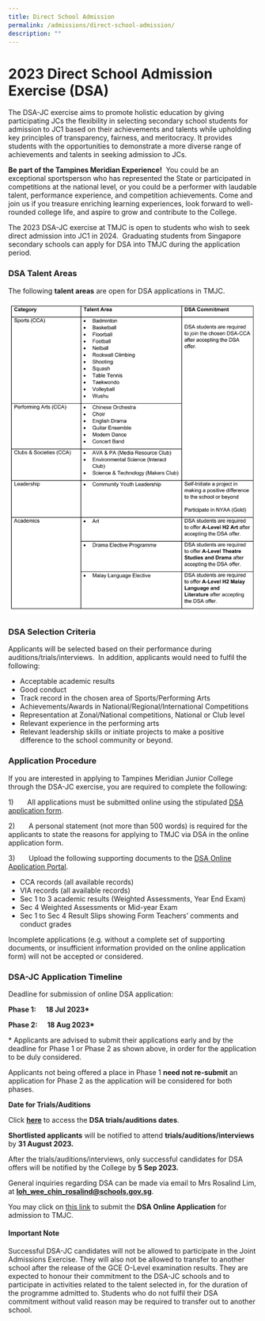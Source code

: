 ```yaml
---
title: Direct School Admission
permalink: /admissions/direct-school-admission/
description: ""
---
```

# 2023 Direct School Admission Exercise (DSA)

The DSA-JC exercise aims to promote holistic education by giving participating JCs the flexibility in selecting secondary school students for admission to JC1 based on their achievements and talents while upholding key principles of transparency, fairness, and meritocracy. It provides students with the opportunities to demonstrate a more diverse range of achievements and talents in seeking admission to JCs.&nbsp;

**Be part of the Tampines Meridian Experience!**&nbsp;&nbsp;You could be an exceptional sportsperson who has represented the State or participated in competitions at the national level, or&nbsp;you could be a performer with laudable talent, performance experience, and competition achievements. Come and join us if you treasure enriching learning experiences, look forward to well-rounded college life, and aspire to grow and contribute to the College.

The 2023 DSA-JC exercise at TMJC is open to students who wish to seek direct admission into JC1 in 2024. &nbsp;Graduating students from Singapore secondary schools can apply for DSA into TMJC during the application period.

### DSA Talent Areas

The following&nbsp;**talent areas**&nbsp;are open for DSA applications in TMJC.

![](/images/Admissions/DSA/dsa%20talent%20areas%20table.jpg)
	
### DSA&nbsp;Selection&nbsp;Criteria

 Applicants will be selected based on their performance during auditions/trials/interviews.&nbsp; In addition, applicants would need to fulfil the following:

*  Acceptable academic results
* Good conduct
*  Track record in the chosen area of Sports/Performing Arts
* Achievements/Awards in National/Regional/International Competitions
* Representation at Zonal/National competitions, National or Club level
* Relevant&nbsp;experience in the performing arts
* Relevant leadership skills or initiate projects to make a positive difference to the school community or beyond.

### Application Procedure

If you are interested in applying to Tampines Meridian Junior College through the DSA-JC exercise, you are required to complete the following:

1)       All applications must be submitted online using the stipulated [DSA application form](https://dsa.tmjc.edu.sg/).

2)       A personal statement (not more than 500 words) is required for the applicants to state the reasons for applying to TMJC via DSA in the online application form.

3)       Upload the following supporting documents to the [DSA Online Application Portal](https://dsa.tmjc.edu.sg/).

* CCA records (all available records)
* VIA records (all available records)
* Sec 1 to 3 academic results (Weighted Assessments, Year End Exam)
* Sec 4 Weighted Assessments or Mid-year Exam
* Sec 1 to Sec 4 Result Slips showing Form Teachers’ comments and conduct grades

Incomplete applications (e.g. without a complete set of supporting documents, or insufficient information provided on the online application form) will not be accepted or considered.

### DSA-JC Application Timeline

Deadline for submission of online DSA application:

**Phase 1:      18 Jul 2023\***

**Phase 2:      18 Aug 2023\***

\* Applicants are advised to submit their applications early and by the deadline for Phase 1 or Phase 2 as shown above, in order for the application to be duly considered.

Applicants not being offered a place in Phase 1 **need not re-submit** an application for Phase 2 as the application will be considered for both phases.


**Date for Trials/Auditions**

Click **[here](/files/2023%20dsa%20trials_auditions.pdf)** to access the **DSA trials/auditions dates**.

**Shortlisted applicants** will be notified to attend **trials/auditions/interviews** by **31 August 2023.**

After the trials/auditions/interviews, only successful candidates for DSA offers will be notified by the College by **5 Sep 2023.**

General inquiries regarding DSA can be made via email to Mrs Rosalind Lim, at **loh_wee_chin_rosalind@schools.gov.sg**.

You may click on [this link](https://dsa.tmjc.edu.sg/) to submit the **DSA Online Application** for admission to TMJC.

#### **Important Note**

Successful DSA-JC candidates will not be allowed to participate in the Joint Admissions Exercise. They will also not be allowed to transfer to another school after the release of the GCE O-Level examination results. They are expected to honour their commitment to the DSA-JC schools and to participate in activities related to the talent selected in, for the duration of the programme admitted to. Students who do not fulfil their DSA commitment without valid reason may be required to transfer out to another school.